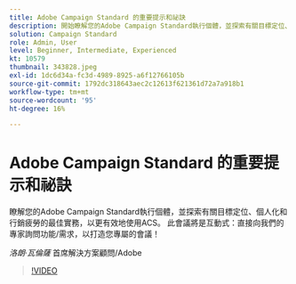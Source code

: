 ```yaml
---
title: Adobe Campaign Standard 的重要提示和祕訣
description: 開始瞭解您的Adobe Campaign Standard執行個體，並探索有關目標定位、個人化和行銷疲勞的最佳實務，以更有效地使用A... （說明應該介於60到160個字元之間）
solution: Campaign Standard
role: Admin, User
level: Beginner, Intermediate, Experienced
kt: 10579
thumbnail: 343828.jpeg
exl-id: 1dc6d34a-fc3d-4989-8925-a6f12766105b
source-git-commit: 1792dc318643aec2c12613f621361d72a7a918b1
workflow-type: tm+mt
source-wordcount: '95'
ht-degree: 16%

---
```


# Adobe Campaign Standard 的重要提示和祕訣

瞭解您的Adobe Campaign Standard執行個體，並探索有關目標定位、個人化和行銷疲勞的最佳實務，以更有效地使用ACS。 此會議將是互動式：直接向我們的專家詢問功能/需求，以打造您專屬的會議！

*洛朗·瓦倫薩* 首席解決方案顧問/Adobe

>[!VIDEO](https://video.tv.adobe.com/v/343828/?quality=12&learn=on)
